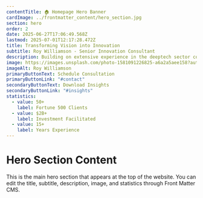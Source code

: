 ```yaml
---
contentTitle: 🏠 Homepage Hero Banner
cardImage: ../frontmatter_content/hero_section.jpg
section: hero
order: 2
date: 2025-06-27T17:06:49.568Z
lastmod: 2025-07-01T12:17:28.472Z
title: Transforming Vision into Innovation
subtitle: Roy Williamson - Senior Innovation Consultant
description: Building on extensive experience in the deeptech sector covering investment and business development, Roy advises on systemic challenges faced by startups and scale-ups in emerging technology markets.
image: https://images.unsplash.com/photo-1581091226825-a6a2a5aee158?auto=format&fit=crop&w=800&q=80
imageAlt: Roy Williamson
primaryButtonText: Schedule Consultation
primaryButtonLink: "#contact"
secondaryButtonText: Download Insights
secondaryButtonLink: "#insights"
statistics:
  - value: 50+
    label: Fortune 500 Clients
  - value: $2B+
    label: Investment Facilitated
  - value: 15+
    label: Years Experience
---
```


# Hero Section Content

This is the main hero section that appears at the top of the website. You can edit the title, subtitle, description, image, and statistics through Front Matter CMS.
